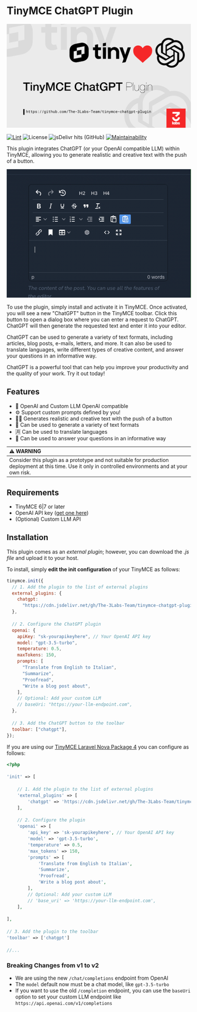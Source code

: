 # TinyMCE ChatGPT Plugin

<p align="center"><img src="https://github.com/the-3labs-team/tinymce-chatgpt-plugin/raw/HEAD/art/logo-tinyopen.svg" alt="Logo TinyMCE ChatGPT Plugin"></p>

[![Lint](https://github.com/The-3Labs-Team/tinymce-chatgpt-plugin/actions/workflows/lint.yml/badge.svg)](https://github.com/The-3Labs-Team/tinymce-chatgpt-plugin/actions/workflows/lint.yml)
![License](https://img.shields.io/github/license/the-3labs-team/tinymce-chatgpt-plugin)
![jsDelivr hits (GitHub)](https://img.shields.io/jsdelivr/gh/hy/The-3Labs-Team/tinymce-chatgpt-plugin?label=downloads)
[![Maintainability](https://api.codeclimate.com/v1/badges/1737eafb663973324bc8/maintainability)](https://codeclimate.com/github/The-3Labs-Team/tinymce-chatgpt-plugin/maintainability)

This plugin integrates ChatGPT (or your OpenAI compatible LLM) within TinyMCE, allowing you to generate realistic and creative text with the push of a button.

<p align="center"><img src="https://github.com/the-3labs-team/tinymce-chatgpt-plugin/raw/HEAD/art/demo.gif" alt="TinyMCE Demo Gif"></p>

To use the plugin, simply install and activate it in TinyMCE. Once activated, you will see a new "ChatGPT" button in the TinyMCE toolbar. Click this button to open a dialog box where you can enter a request to ChatGPT. ChatGPT will then generate the requested text and enter it into your editor.

ChatGPT can be used to generate a variety of text formats, including articles, blog posts, e-mails, letters, and more. It can also be used to translate languages, write different types of creative content, and answer your questions in an informative way.

ChatGPT is a powerful tool that can help you improve your productivity and the quality of your work. Try it out today!

## Features

- 🤖 OpenAI and Custom LLM OpenAI compatible
- ⚙️ Support custom prompts defined by you!
- 🧑‍🎨 Generates realistic and creative text with the push of a button
- 🧬 Can be used to generate a variety of text formats
- 🈷️ Can be used to translate languages
- 🙋 Can be used to answer your questions in an informative way

| :warning: WARNING                                                                                                                                         |
| :-------------------------------------------------------------------------------------------------------------------------------------------------------- |
| Consider this plugin as a prototype and not suitable for production deployment at this time. Use it only in controlled environments and at your own risk. |

## Requirements

- TinyMCE 6|7 or later
- OpenAI API key ([get one here](https://openai.com))
- (Optional) Custom LLM API

## Installation

This plugin comes as an _external plugin_; however, you can download the _.js file_ and upload it to your host.

To install, simply **edit the init configuration** of your TinyMCE as follows:

```js
tinymce.init({
  // 1. Add the plugin to the list of external plugins
  external_plugins: {
    chatgpt:
      "https://cdn.jsdelivr.net/gh/The-3Labs-Team/tinymce-chatgpt-plugin@2/dist/chatgpt.js",
  },

  // 2. Configure the ChatGPT plugin
  openai: {
    apiKey: "sk-yourapikeyhere", // Your OpenAI API key
    model: "gpt-3.5-turbo",
    temperature: 0.5,
    maxTokens: 150,
    prompts: [
      "Translate from English to Italian",
      "Summarize",
      "Proofread",
      "Write a blog post about",
    ],
    // Optional: Add your custom LLM
    // baseUri: "https://your-llm-endpoint.com",
  },

  // 3. Add the ChatGPT button to the toolbar
  toolbar: ["chatgpt"],
});
```

If you are using our [TinyMCE Laravel Nova Package 4](https://github.com/murdercode/Nova4-TinymceEditor) you can configure as follows:

```php
<?php

'init' => [

    // 1. Add the plugin to the list of external plugins
    'external_plugins' => [
        'chatgpt' => 'https://cdn.jsdelivr.net/gh/The-3Labs-Team/tinymce-chatgpt-plugin@2/dist/chatgpt.js'
    ],

    // 2. Configure the plugin
    'openai' => [
        'api_key' => 'sk-yourapikeyhere', // Your OpenAI API key
        'model' => 'gpt-3.5-turbo',
        'temperature' => 0.5,
        'max_tokens' => 150,
        'prompts' => [
            'Translate from English to Italian',
            'Summarize',
            'Proofread',
            'Write a blog post about',
        ],
        // Optional: Add your custom LLM
        // 'base_uri' => 'https://your-llm-endpoint.com',
    ],

],

// 3. Add the plugin to the toolbar
'toolbar' => ['chatgpt']

//...
```

### Breaking Changes from v1 to v2

- We are using the new `/chat/completions` endpoint from OpenAI
- The `model` default now must be a chat model, like `gpt-3.5-turbo`
- If you want to use the old `/completion` endpoint, you can use the `baseUri` option to set your custom LLM endpoint like `https://api.openai.com/v1/completions`
